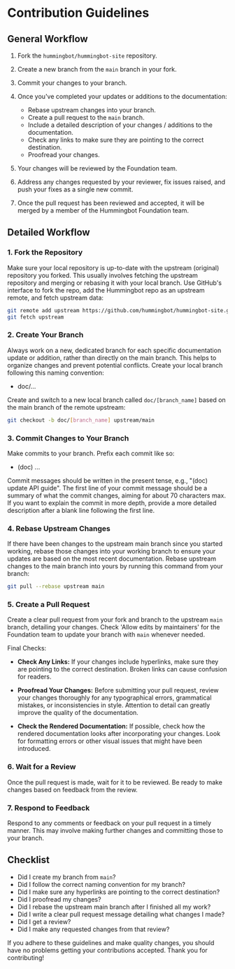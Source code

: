 # Contribution Guidelines

## General Workflow

1. Fork the `hummingbot/hummingbot-site` repository.
2. Create a new branch from the `main` branch in your fork.
3. Commit your changes to your branch.
4. Once you've completed your updates or additions to the documentation:

   - Rebase upstream changes into your branch.
   - Create a pull request to the `main` branch.
   - Include a detailed description of your changes / additions to the documentation.
   - Check any links to make sure they are pointing to the correct destination.
   - Proofread your changes.

5. Your changes will be reviewed by the Foundation team.
6. Address any changes requested by your reviewer, fix issues raised, and push your fixes as a single new commit.
7. Once the pull request has been reviewed and accepted, it will be merged by a member of the Hummingbot Foundation team.

## Detailed Workflow

### 1. Fork the Repository

Make sure your local repository is up-to-date with the upstream (original) repository you forked. This usually involves fetching the upstream repository and merging or rebasing it with your local branch. Use GitHub's interface to fork the repo, add the Hummingbot repo as an upstream remote, and fetch upstream data:

```bash
git remote add upstream https://github.com/hummingbot/hummingbot-site.git
git fetch upstream
```

### 2. Create Your Branch

Always work on a new, dedicated branch for each specific documentation update or addition, rather than directly on the main branch. This helps to organize changes and prevent potential conflicts. Create your local branch following this naming convention:

- doc/...

Create and switch to a new local branch called `doc/[branch_name]` based on the main branch of the remote upstream:

```bash
git checkout -b doc/[branch_name] upstream/main
```

### 3. Commit Changes to Your Branch

Make commits to your branch. Prefix each commit like so:

- (doc) ...

Commit messages should be written in the present tense, e.g., "(doc) update API guide". The first line of your commit message should be a summary of what the commit changes, aiming for about 70 characters max. If you want to explain the commit in more depth, provide a more detailed description after a blank line following the first line.

### 4. Rebase Upstream Changes

If there have been changes to the upstream main branch since you started working, rebase those changes into your working branch to ensure your updates are based on the most recent documentation. Rebase upstream changes to the main branch into yours by running this command from your branch:

```bash
git pull --rebase upstream main
```

### 5. Create a Pull Request

Create a clear pull request from your fork and branch to the upstream `main` branch, detailing your changes. Check 'Allow edits by maintainers' for the Foundation team to update your branch with `main` whenever needed.

Final Checks:

- **Check Any Links:** If your changes include hyperlinks, make sure they are pointing to the correct destination. Broken links can cause confusion for readers.

- **Proofread Your Changes:** Before submitting your pull request, review your changes thoroughly for any typographical errors, grammatical mistakes, or inconsistencies in style. Attention to detail can greatly improve the quality of the documentation.

- **Check the Rendered Documentation:** If possible, check how the rendered documentation looks after incorporating your changes. Look for formatting errors or other visual issues that might have been introduced.


### 6. Wait for a Review 

Once the pull request is made, wait for it to be reviewed. Be ready to make changes based on feedback from the review.


### 7. Respond to Feedback

Respond to any comments or feedback on your pull request in a timely manner. This may involve making further changes and committing those to your branch.


## Checklist

- Did I create my branch from `main`?
- Did I follow the correct naming convention for my branch?
- Did I make sure any hyperlinks are pointing to the correct destination?
- Did I proofread my changes?
- Did I rebase the upstream main branch after I finished all my work?
- Did I write a clear pull request message detailing what changes I made?
- Did I get a review?
- Did I make any requested changes from that review?

If you adhere to these guidelines and make quality changes, you should have no problems getting your contributions accepted. Thank you for contributing!
